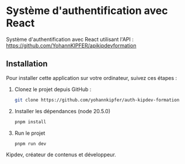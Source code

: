 # Système d'authentification avec React 

Système d'authentification avec React utilisant l'API : https://github.com/YohannKIPFER/apikipdevformation

## Installation

Pour installer cette application sur votre ordinateur, suivez ces étapes :

1. Clonez le projet depuis GitHub :

   ```bash
   git clone https://github.com/yohannkipfer/auth-kipdev-formation

2. Installer les dépendances (node 20.5.0)

   ```bash
   pnpm install

3. Run le projet

   ```bash
   pnpm run dev
   
Kipdev, créateur de contenus et développeur.